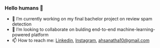 ### Hello humans 👋

- 🔭 I’m currently working on my final bachelor project on review spam detection
- 👯 I’m looking to collaborate on bulding end-to-end machine-learning-powered platform
- 📫 How to reach me: [Linkedin](https://www.linkedin.com/in/ahsanatha/), [Instagram](https://www.instagram.com/ahsanatha/), [ahsanatha10@gmail.com](mailto:ahsanatha10@gmail.com)

<!--
**ahsanatha/ahsanatha** is a ✨ _special_ ✨ repository because its `README.md` (this file) appears on your GitHub profile.

Here are some ideas to get you started:

- 🔭 I’m currently working on ...
- 🌱 I’m currently learning ...
- 👯 I’m looking to collaborate on ...
- 🤔 I’m looking for help with ...
- 💬 Ask me about ...
- 📫 How to reach me: ...
- 😄 Pronouns: ...
- ⚡ Fun fact: ...
-->
